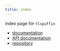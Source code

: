 ```yaml
---
title: index
---
```


index page for `tlspuffin`

- [documentation](doc/index.html)
- [API documentation](api/tlspuffin/index.html)
- [repository](https://github.com/tlspuffin/tlspuffin)
